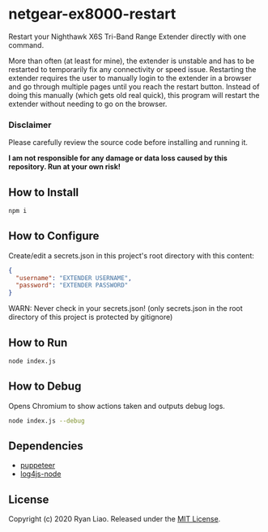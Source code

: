 # netgear-ex8000-restart
Restart your Nighthawk X6S Tri-Band Range Extender directly with one command.

More than often (at least for mine), the extender is unstable and has to be restarted to temporarily fix any connectivity or speed issue.
Restarting the extender requires the user to manually login to the extender in a browser and go through multiple pages until you reach the restart button.
Instead of doing this manually (which gets old real quick), this program will restart the extender without needing to go on the browser.

### Disclaimer
Please carefully review the source code before installing and running it.

**I am not responsible for any damage or data loss caused by this repository. Run at your own risk!**

## How to Install
```bash
npm i
```

## How to Configure
Create/edit a secrets.json in this project's root directory with this content:
```json 
{
  "username": "EXTENDER USERNAME",
  "password": "EXTENDER PASSWORD"
}
```
WARN: Never check in your secrets.json! (only secrets.json in the root directory of this project is protected by gitignore)

## How to Run
```bash
node index.js
```

## How to Debug
Opens Chromium to show actions taken and outputs debug logs.
```bash
node index.js --debug
```

## Dependencies
* [puppeteer](https://github.com/puppeteer/puppeteer)
* [log4js-node](https://github.com/log4js-node/log4js-node)

## License
Copyright (c) 2020 Ryan Liao. Released under the [MIT License][license].

[license]: LICENSE
[readme]: README.md
